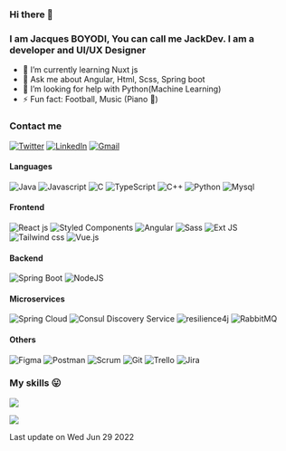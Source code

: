 ### Hi there 👋
### I am Jacques BOYODI, You can call me JackDev. I am a developer and UI/UX Designer

- 🔭 I’m currently learning Nuxt js
- 💬 Ask me about Angular, Html, Scss, Spring boot
- 🤔 I’m looking for help with Python(Machine Learning)
- ⚡ Fun fact: Football, Music (Piano 🎹)

### Contact me
[![Twitter](https://img.shields.io/badge/Twitter-%231DA1F2.svg?logo=Twitter&logoColor=white)](https://twitter.com/JBoyodi)
[![LinkedIn](https://img.shields.io/badge/LinkedIn-%237289DA.svg?logo=LinkedIn&logoColor=white)](https://www.linkedin.com/in/londou-jacques-boyodi)
[![Gmail](https://img.shields.io/badge/Yahoo-purple.svg?logo=yahoo&logoColor=white)](mailto:jacquesboyodi@yahoo.fr)


#### Languages

![Java](https://img.shields.io/badge/java-%230095D5.svg?style=for-the-badge&logo=java&logoColor=white) ![Javascript](https://img.shields.io/badge/javascript-yellow.svg?style=for-the-badge&logo=javascript&logoColor=black) ![C](https://img.shields.io/badge/c-%23239120.svg?style=for-the-badge&logo=c&logoColor=white) ![TypeScript](https://img.shields.io/badge/typescript-%23007ACC.svg?style=for-the-badge&logo=typescript&logoColor=white) ![C++](https://img.shields.io/badge/c++-F54A2A?style=for-the-badge&logo=c++&logoColor=white) ![Python](https://img.shields.io/badge/python-3670A0?style=for-the-badge&logo=python&logoColor=ffdd54) ![Mysql](https://img.shields.io/badge/mysql-orange?style=for-the-badge&logo=mysql&logoColor=blue)

#### Frontend

![React js](https://img.shields.io/badge/react-%2320232a.svg?style=for-the-badge&logo=react&logoColor=%2361DAFB) ![Styled Components](https://img.shields.io/badge/styled--components-DB7093?style=for-the-badge&logo=styled-components&logoColor=white) ![Angular](https://img.shields.io/badge/angular-%23f1413d.svg?style=for-the-badge&logo=angular&logoColor=white) ![Sass](https://img.shields.io/badge/sass-black?style=for-the-badge&logo=sass&logoColor=pink) ![Ext JS](https://img.shields.io/badge/sencha-ext%20js-blue.svg?style=for-the-badge&logo=sencha&logoColor=white) ![Tailwind css](https://img.shields.io/badge/tailwind%20css-%2320232a.svg?style=for-the-badge&logo=tailwindcss&logoColor=%2361DAFB) ![Vue.js](https://img.shields.io/badge/vue%20js-%2320232a.svg?style=for-the-badge&logo=vue.js&logoColor=green)
 
 

#### Backend

![Spring Boot](https://img.shields.io/badge/springBoot-%23239120.svg?style=for-the-badge&logo=spring-boot&logoColor=white) ![NodeJS](https://img.shields.io/badge/node.js-6DA55F?style=for-the-badge&logo=node.js&logoColor=white) 

#### Microservices

![Spring Cloud](https://img.shields.io/badge/spring%20cloud-%23239120.svg?style=for-the-badge&logo=springcloudconfig&logoColor=white) ![Consul Discovery Service](https://img.shields.io/badge/consul%20discovery-pink.svg?style=for-the-badge&logo=consul&logoColor=white) ![resilience4j](https://img.shields.io/badge/resilience4j-green.svg?style=for-the-badge&logo=resilience4j&logoColor=white) ![RabbitMQ](https://img.shields.io/badge/rabbitmq-orange.svg?style=for-the-badge&logo=rabbitmq&logoColor=white)

 
#### Others

![Figma](https://img.shields.io/badge/figma-%23F24E1E.svg?style=for-the-badge&logo=figma&logoColor=white) 
![Postman](https://img.shields.io/badge/postman-%23F24E1E.svg?style=for-the-badge&logo=postman&logoColor=white) 
![Scrum](https://img.shields.io/badge/scrum-red.svg?style=for-the-badge&logo=scrum&logoColor=white) 
![Git](https://img.shields.io/badge/git-orange.svg?style=for-the-badge&logo=git&logoColor=white) 
![Trello](https://img.shields.io/badge/trello-blue.svg?style=for-the-badge&logo=trello&logoColor=white) 
![Jira](https://img.shields.io/badge/jira-blue.svg?style=for-the-badge&logo=jira&logoColor=white) 

### My skills 😛

![](https://github-readme-stats.vercel.app/api?username=jackamrl&theme=dark&hide_border=true&include_all_commits=false&count_private=true)<br/>
<!--
![](https://github-readme-streak-stats.herokuapp.com/?user=jackamrl&theme=dark&hide_border=true)<br/>
-->
![](https://github-readme-stats.vercel.app/api/top-langs/?username=jackamrl&theme=dark&hide_border=true&include_all_commits=false&count_private=true&layout=compact)

<!-- ### Visitor count

<img src="https://profile-counter.glitch.me/jackamrl/count.svg" />
-->
Last update on Wed Jun 29 2022

<!--
<img src="https://profile-counter.glitch.me/jackaamrl/count.svg" />
**jackamrl/jackamrl** is a ✨ _special_ ✨ repository because its `README.md` (this file) appears on your GitHub profile.

Here are some ideas to get you started:

###- 🔭 I’m currently working on MAchine learning with Python
- 🌱 I’m currently learning ...
- 👯 I’m looking to collaborate on ...
- 🤔 I’m looking for help with ...
- 💬 Ask me about ...
- 📫 How to reach me: ...
- 😄 Pronouns: ...
- ⚡ Fun fact: ...
-->

